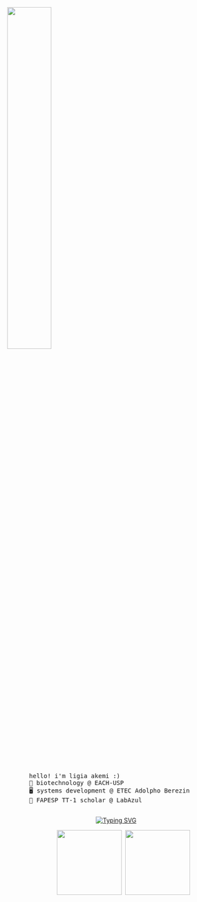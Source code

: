 <div display="flex">
    <img width="45%" src="https://pa1.aminoapps.com/7668/e823dd5d02877124689a9a0e00ad482d84d8c55ar1-500-250_hq.gif">
    <pre width="45%">
      hello! i'm ligia akemi :)
      🧬 biotechnology @ EACH-USP
      🖥️ systems development @ ETEC Adolpho Berezin
      🦠 FAPESP TT-1 scholar @ LabAzul 
    </pre>
</div>

<div align="center">
  <a href="https://git.io/typing-svg"><img src="https://readme-typing-svg.demolab.com?font=Fira+Code&pause=1000&color=FF6E96&width=435&lines=hello!+this+is+ligia+akemi+%3A)" alt="Typing SVG" /></a>
</div>


<div align="center">
  <pre>
    <img height="150px" src="https://github-readme-stats.vercel.app/api/top-langs/?username=limiyama&layout=compact&langs_count=8&theme=dracula&hide_border=true"/> <img height="150px" src="https://github-readme-stats.vercel.app/api?username=limiyama&theme=dracula&hide_border=true&include_all_commits=false&count_private=false"/>
  </pre>
</a>
</div>
